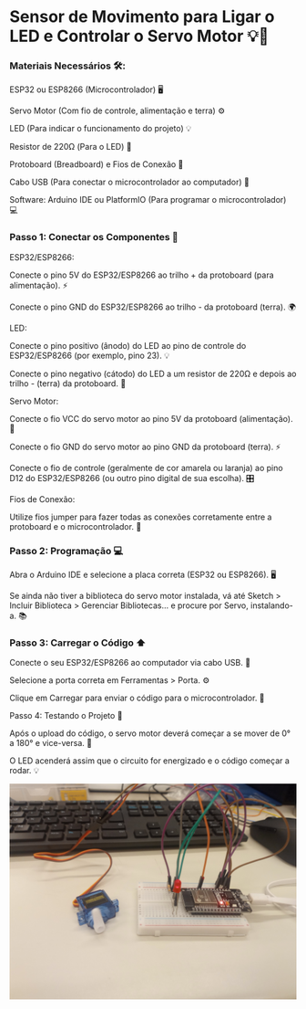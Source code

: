 # Sensor de Movimento para Ligar o LED e Controlar o Servo Motor 💡🤖

### Materiais Necessários 🛠️:

ESP32 ou ESP8266 (Microcontrolador) 🖥️

Servo Motor (Com fio de controle, alimentação e terra) ⚙️

LED (Para indicar o funcionamento do projeto) 💡

Resistor de 220Ω (Para o LED) 🔌

Protoboard (Breadboard) e Fios de Conexão 🔗

Cabo USB (Para conectar o microcontrolador ao computador) 📡

Software: Arduino IDE ou PlatformIO (Para programar o microcontrolador) 💻


### Passo 1: Conectar os Componentes 🔌

ESP32/ESP8266:

Conecte o pino 5V do ESP32/ESP8266 ao trilho + da protoboard (para alimentação). ⚡

Conecte o pino GND do ESP32/ESP8266 ao trilho - da protoboard (terra). 🌍

LED:

Conecte o pino positivo (ânodo) do LED ao pino de controle do ESP32/ESP8266 (por exemplo, pino 23). 💡

Conecte o pino negativo (cátodo) do LED a um resistor de 220Ω e depois ao trilho - (terra) da protoboard. 🔴

Servo Motor:

Conecte o fio VCC do servo motor ao pino 5V da protoboard (alimentação). 🔋

Conecte o fio GND do servo motor ao pino GND da protoboard (terra). ⚡

Conecte o fio de controle (geralmente de cor amarela ou laranja) ao pino D12 do ESP32/ESP8266 (ou outro pino digital de sua escolha). 🎛️

Fios de Conexão:

Utilize fios jumper para fazer todas as conexões corretamente entre a protoboard e o microcontrolador. 🔌


### Passo 2: Programação 💻


Abra o Arduino IDE e selecione a placa correta (ESP32 ou ESP8266). 🖥️

Se ainda não tiver a biblioteca do servo motor instalada, vá até Sketch > Incluir Biblioteca > Gerenciar Bibliotecas... e procure por Servo, instalando-a. 📚


### Passo 3: Carregar o Código ⬆️


Conecte o seu ESP32/ESP8266 ao computador via cabo USB. 🔌

Selecione a porta correta em Ferramentas > Porta. ⚙️

Clique em Carregar para enviar o código para o microcontrolador. 🚀

Passo 4: Testando o Projeto 🧪

Após o upload do código, o servo motor deverá começar a se mover de 0° a 180° e vice-versa. 🔄

O LED acenderá assim que o circuito for energizado e o código começar a rodar. 💡

![Um exemplo Pronto](Img/1000123579.jpg)

